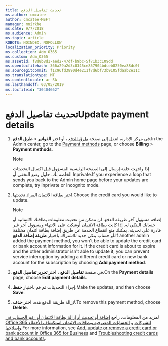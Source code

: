 ```yaml
---
title: تحديث تفاصيل الدفع
ms.author: cmcatee
author: cmcatee-MSFT
manager: mnirkhe
ms.date: 9/7/2018
ms.audience: Admin
ms.topic: article
ROBOTS: NOINDEX, NOFOLLOW
localization_priority: Priority
ms.collection: Adm_O365
ms.custom: Adm_O365
ms.assetid: f8d8b8d1-aed2-47df-b9bc-5f71b3c109dd
ms.openlocfilehash: 366a29a2d3c0345ce857904bdceb8250ea88dc0f
ms.sourcegitcommit: f1c96fd3890d4e211f7d6bf73b9105fdaab2e11c
ms.translationtype: MT
ms.contentlocale: ar-SA
ms.lasthandoff: 03/05/2019
ms.locfileid: "30404662"
---
```

# <a name="update-payment-details"></a><span data-ttu-id="be13f-102">تحديث تفاصيل الدفع</span><span class="sxs-lookup"><span data-stu-id="be13f-102">Update payment details</span></span>

1. <span data-ttu-id="be13f-103">في مركز الإدارة، انتقل إلى صفحة [طرق الدفع](https://go.microsoft.com/fwlink/p/?linkid=2018806) ، أو اختر **الفواتير** \> **طرق الدفع**.</span><span class="sxs-lookup"><span data-stu-id="be13f-103">In the Admin center, go to the [Payment methods](https://go.microsoft.com/fwlink/p/?linkid=2018806) page, or choose **Billing** \> **Payment methods**.</span></span>
    
    > [!NOTE]
    > <span data-ttu-id="be13f-104">إذا واجهت حلقة إرسال إلى الصفحة الرئيسية المسؤول قبل اكتمال التحديثات الخاصة بك، حاول وضع التخفي أو Inprivate.</span><span class="sxs-lookup"><span data-stu-id="be13f-104">If you experience a loop that sends you back to the Admin home page before your updates are complete, try Inprivate or Incognito mode.</span></span> 
  
2. <span data-ttu-id="be13f-105">اختر بطاقة الائتمان المراد تحديثها.</span><span class="sxs-lookup"><span data-stu-id="be13f-105">Choose the credit card you would like to update.</span></span>
    
    > [!NOTE]
    > <span data-ttu-id="be13f-p101">إضافة مسؤول آخر طريقة الدفع، لن تتمكن من تحديث معلومات بطاقتك الائتمانية أو حسابك البنكي له. إذا كانت بطاقة الائتمان أوشكت على الانتهاء ومسؤول آخر غير قادرة على تحديثه، يمكنك منع انقطاع الخدمة عن طريق إضافة بطاقة ائتمان مختلفة أو حساب بنكي جديد للاشتراك باختيار **طريقة إضافة الدفع**.</span><span class="sxs-lookup"><span data-stu-id="be13f-p101">If another admin added the payment method, you won't be able to update the credit card or bank account information for it. If the credit card is about to expire and the other administrator isn't able to update it, you can prevent service interruption by adding a different credit card or new bank account for the subscription by choosing **Add payment method**.</span></span> 
  
3. <span data-ttu-id="be13f-108">في صفحة **تفاصيل الدفع** ، اختر **تحرير تفاصيل الدفع**.</span><span class="sxs-lookup"><span data-stu-id="be13f-108">On the **Payment details** page, choose **Edit payment details**.</span></span>
    
4. <span data-ttu-id="be13f-109">إجراء التحديثات ثم قم باختيار **حفظ**.</span><span class="sxs-lookup"><span data-stu-id="be13f-109">Make the updates, and then choose **Save**.</span></span>
    
5. <span data-ttu-id="be13f-110">لإزالة طريقة الدفع هذه، اختر **حذف**.</span><span class="sxs-lookup"><span data-stu-id="be13f-110">To remove this payment method, choose **Delete**.</span></span>
    
<span data-ttu-id="be13f-111">لمزيد من المعلومات، راجع [إضافة أو تحديث أو إزالة بطاقة الائتمان أو رقم الحساب في Office 365 للشركات](https://support.office.com/article/30ba9c83-50d8-4020-90ed-830a5b8c8724) و [الحسابات المصرفية وبطاقات الائتمان استكشاف الأخطاء وإصلاحها](https://support.office.com/article/30ba9c83-50d8-4020-90ed-830a5b8c8724).</span><span class="sxs-lookup"><span data-stu-id="be13f-111">For more information, see [Add, update or remove a credit card or bank account in Office 365 for Business](https://support.office.com/article/30ba9c83-50d8-4020-90ed-830a5b8c8724) and [Troubleshooting credit cards and bank accounts](https://support.office.com/article/30ba9c83-50d8-4020-90ed-830a5b8c8724).</span></span>
  

